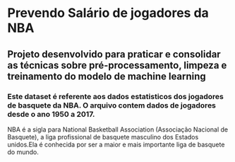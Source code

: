 # Prevendo Salário de jogadores da NBA
## Projeto desenvolvido para praticar e consolidar as técnicas sobre pré-processamento, limpeza e treinamento do modelo de machine learning
### Este dataset é referente aos dados estatisticos dos jogadores de basquete da NBA. O arquivo contem dados de jogadores desde o ano 1950 a 2017.
NBA é a sigla para National Basketball Association (Associação Nacional de Basquete), a liga profissional de basquete masculino dos Estados unidos.Ela é conhecida por ser a maior e mais importante liga de basquete do mundo.
